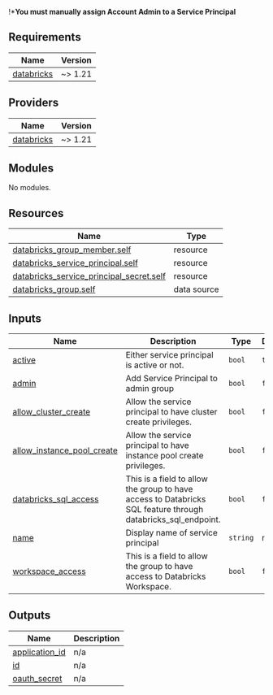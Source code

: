 !***You must manually assign Account Admin to a Service Principal**

<!-- BEGIN_TF_DOCS -->
## Requirements

| Name | Version |
|------|---------|
| <a name="requirement_databricks"></a> [databricks](#requirement\_databricks) | ~> 1.21 |

## Providers

| Name | Version |
|------|---------|
| <a name="provider_databricks"></a> [databricks](#provider\_databricks) | ~> 1.21 |

## Modules

No modules.

## Resources

| Name | Type |
|------|------|
| [databricks_group_member.self](https://registry.terraform.io/providers/databricks/databricks/latest/docs/resources/group_member) | resource |
| [databricks_service_principal.self](https://registry.terraform.io/providers/databricks/databricks/latest/docs/resources/service_principal) | resource |
| [databricks_service_principal_secret.self](https://registry.terraform.io/providers/databricks/databricks/latest/docs/resources/service_principal_secret) | resource |
| [databricks_group.self](https://registry.terraform.io/providers/databricks/databricks/latest/docs/data-sources/group) | data source |

## Inputs

| Name | Description | Type | Default | Required |
|------|-------------|------|---------|:--------:|
| <a name="input_active"></a> [active](#input\_active) | Either service principal is active or not. | `bool` | `true` | no |
| <a name="input_admin"></a> [admin](#input\_admin) | Add Service Principal to admin group | `bool` | `false` | no |
| <a name="input_allow_cluster_create"></a> [allow\_cluster\_create](#input\_allow\_cluster\_create) | Allow the service principal to have cluster create privileges. | `bool` | `false` | no |
| <a name="input_allow_instance_pool_create"></a> [allow\_instance\_pool\_create](#input\_allow\_instance\_pool\_create) | Allow the service principal to have instance pool create privileges. | `bool` | `false` | no |
| <a name="input_databricks_sql_access"></a> [databricks\_sql\_access](#input\_databricks\_sql\_access) | This is a field to allow the group to have access to Databricks SQL feature through databricks\_sql\_endpoint. | `bool` | `false` | no |
| <a name="input_name"></a> [name](#input\_name) | Display name of service principal | `string` | n/a | yes |
| <a name="input_workspace_access"></a> [workspace\_access](#input\_workspace\_access) | This is a field to allow the group to have access to Databricks Workspace. | `bool` | `false` | no |

## Outputs

| Name | Description |
|------|-------------|
| <a name="output_application_id"></a> [application\_id](#output\_application\_id) | n/a |
| <a name="output_id"></a> [id](#output\_id) | n/a |
| <a name="output_oauth_secret"></a> [oauth\_secret](#output\_oauth\_secret) | n/a |
<!-- END_TF_DOCS -->
